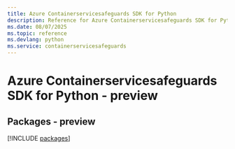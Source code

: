 ```yaml
---
title: Azure Containerservicesafeguards SDK for Python
description: Reference for Azure Containerservicesafeguards SDK for Python
ms.date: 08/07/2025
ms.topic: reference
ms.devlang: python
ms.service: containerservicesafeguards
---
```

# Azure Containerservicesafeguards SDK for Python - preview
## Packages - preview
[!INCLUDE [packages](containerservicesafeguards-index.md)]